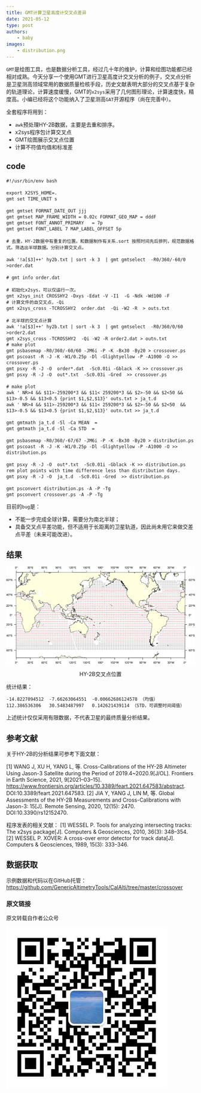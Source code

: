 ```yaml
---
title: GMT计算卫星高度计交叉点差异
date: 2021-05-12
type: post
authors:
    - baby
images:
    - distribution.png
---
```


`GMT`是绘图工具，也是数据分析工具，经过几十年的维护，计算和绘图功能都已经相对成熟。今天分享一个使用GMT进行卫星高度计交叉分析的例子，交叉点分析是卫星测高领域常用的数据质量检核手段，历史文献表明大部分的交叉点基于复杂的轨道理论，计算速度缓慢，GMT的`x2sys`采用了几何图形理论，计算速度快，精度高。小编已经将这个功能纳入了卫星测高`GAT`开源程序（尚在完善中）。

全套程序将用到：

- `awk`预处理HY-2B数据，主要是去重和排序。
- x2sys程序包计算交叉点
- GMT绘图展示交叉点位置
- 计算不符值均值和标准差


## code
```
#!/usr/bin/env bash

export X2SYS_HOME=.
gmt set TIME_UNIT s

gmt gmtset FORMAT_DATE_OUT jjj
gmt gmtset MAP_FRAME_WIDTH = 0.02c FORMAT_GEO_MAP = dddF
gmt gmtset FONT_ANNOT_PRIMARY	= 7p
gmt gmtset FONT_LABEL 7 MAP_LABEL_OFFSET 5p

# 去重，HY-2数据中有重复的位置。和数据制作有关系.sort 按照时间先后排列，规范数据格式。筛选出半球数据。分别计算交叉点。

awk '!a[$3]++' hy2b.txt | sort -k 3  | gmt gmtselect  -R0/360/-60/0 >order.dat

# gmt info order.dat

# 初始化x2sys，可以仅运行一次。
gmt x2sys_init CROSSHY2 -Dxys -Edat -V -I1  -G -Ndk -Wd100 -F 
# 计算文件的自交叉点，-Qi
gmt x2sys_cross -TCROSSHY2  order.dat  -Qi -W2 -R  > outs.txt

# 北半球的交叉点计算
awk '!a[$3]++' hy2b.txt | sort -k 3  | gmt gmtselect  -R0/360/0/60 >order2.dat
gmt x2sys_cross -TCROSSHY2  -Qi -W2 -R order2.dat > outn.txt
# make plot
gmt psbasemap -R0/360/-60/60 -JM6i -P -K -Bx30 -By20 > crossover.ps
gmt pscoast -R -J -K -W1/0.25p -Dl -Glightyellow -P -A1000 -O >> crossover.ps
gmt psxy -R -J -O  order*.dat  -Sc0.01i -Gblack -K >> crossover.ps
gmt psxy -R -J -O  out*.txt  -Sc0.03i -Gred  >> crossover.ps

# make plot
awk ' NR>4 && $11>-259200*3 && $11< 259200*3 && $2>-50 && $2<50 && $13>-0.5 && $13<0.5 {print $1,$2,$13}' outs.txt > ja_t.d
awk ' NR>4 && $11>-259200*3 && $11< 259200*3 && $2>-50 && $2<50  && $13>-0.5 && $13<0.5 {print $1,$2,$13}' outn.txt >> ja_t.d

gmt gmtmath ja_t.d -Sl -Ca MEAN  = 
gmt gmtmath ja_t.d -Sl -Ca STD  = 

gmt psbasemap -R0/360/-67/67 -JM6i -P -K -Bx30 -By20 > distribution.ps
gmt pscoast -R -J -K -W1/0.25p -Dl -Glightyellow -P -A1000 -O >> distribution.ps

gmt psxy -R -J -O  out*.txt  -Sc0.01i -Gblack -K >> distribution.ps
rem plot points with time difference less than distribution days.
gmt psxy -R -J -O  ja_t.d  -Sc0.01i -Gred  >> distribution.ps

gmt psconvert distribution.ps -A -P -Tg
gmt psconvert crossover.ps -A -P -Tg

```

目前的`bug`是：

- 不能一步完成全球计算，需要分为南北半球；
- 具备交叉点平差功能，但不适用于长距离的卫星轨道，因此尚未用它来做交差点平差（未来可能改进）。

## 结果

![](distribution.png)
<center>HY-2B交叉点位置</center>

统计结果：
```
-14.8227094512  -7.66263064551  -0.00662686124578 （均值）
112.386536306   30.5483487997   0.142621439114 （STD，可调整时间阈值）
```
上述统计仅仅采用有限数据，不代表卫星的最终质量分析结果。

## 参考文献

关于HY-2B的分析结果可参考下面文献：

[1] WANG J, XU H, YANG L, 等. Cross-Calibrations of the HY-2B Altimeter Using Jason-3 Satellite during the Period of 2019.4~2020.9[J/OL]. Frontiers in Earth Science, 2021, 9[2021–03–15]. https://www.frontiersin.org/articles/10.3389/feart.2021.647583/abstract. DOI:10.3389/feart.2021.647583.
[2] JIA Y, YANG J, LIN M, 等. Global Assessments of the HY-2B Measurements and Cross-Calibrations with Jason-3: 15[J]. Remote Sensing, 2020, 12(15): 2470. DOI:10.3390/rs12152470.

程序发表的相关文献：
[1] WESSEL P. Tools for analyzing intersecting tracks: The x2sys package[J]. Computers & Geosciences, 2010, 36(3): 348–354.
[2] WESSEL P. XOVER: A cross-over error detector for track data[J]. Computers & Geosciences, 1989, 15(3): 333–346.


## 数据获取

示例数据和代码以在GitHub托管：
https://github.com/GenericAltimetryTools/CalAlti/tree/master/crossover

### 原文链接

原文转载自作者公众号

![](QR.jpg)